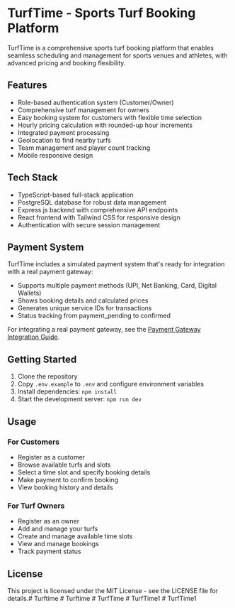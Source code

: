 # TurfTime - Sports Turf Booking Platform

TurfTime is a comprehensive sports turf booking platform that enables seamless scheduling and management for sports venues and athletes, with advanced pricing and booking flexibility.

## Features

- Role-based authentication system (Customer/Owner)
- Comprehensive turf management for owners
- Easy booking system for customers with flexible time selection
- Hourly pricing calculation with rounded-up hour increments
- Integrated payment processing
- Geolocation to find nearby turfs
- Team management and player count tracking
- Mobile responsive design

## Tech Stack

- TypeScript-based full-stack application
- PostgreSQL database for robust data management
- Express.js backend with comprehensive API endpoints
- React frontend with Tailwind CSS for responsive design
- Authentication with secure session management

## Payment System

TurfTime includes a simulated payment system that's ready for integration with a real payment gateway:

- Supports multiple payment methods (UPI, Net Banking, Card, Digital Wallets)
- Shows booking details and calculated prices
- Generates unique service IDs for transactions
- Status tracking from payment_pending to confirmed

For integrating a real payment gateway, see the [Payment Gateway Integration Guide](docs/PAYMENT_GATEWAY_INTEGRATION.md).

## Getting Started

1. Clone the repository
2. Copy `.env.example` to `.env` and configure environment variables
3. Install dependencies: `npm install`
4. Start the development server: `npm run dev`

## Usage

### For Customers
- Register as a customer
- Browse available turfs and slots
- Select a time slot and specify booking details
- Make payment to confirm booking
- View booking history and details

### For Turf Owners
- Register as an owner
- Add and manage your turfs
- Create and manage available time slots
- View and manage bookings
- Track payment status

## License

This project is licensed under the MIT License - see the LICENSE file for details.#   T u r f t i m e  
 #   T u r f t i m e  
 #   T u r f T i m e  
 #   T u r f T i m e 1  
 #   T u r f T i m e 1  
 